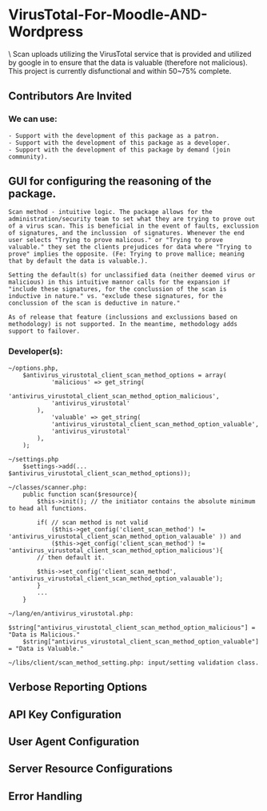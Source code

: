 # VirusTotal-For-Moodle-AND-Wordpress
\	Scan uploads utilizing the VirusTotal service that is provided and utilized by google in to ensure that the data is valuable (therefore not malicious). This project is currently disfunctional and within 50~75% complete.

## Contributors Are Invited ##
### We can use: ###
	- Support with the development of this package as a patron.
	- Support with the development of this package as a developer. 
	- Support with the development of this package by demand (join community). 

## GUI for configuring the reasoning of the package. ##

	Scan method - intuitive logic. The package allows for the administration/security team to set what they are trying to prove out of a virus scan. This is beneficial in the event of faults, exclussion of signatures, and the inclussion  of signatures. Whenever the end user selects "Trying to prove malicous." or "Trying to prove valuable." they set the clients prejudices for data where "Trying to prove" implies the opposite. (Fe: Trying to prove mallice; meaning that by default the data is valuable.).
	
	Setting the default(s) for unclassified data (neither deemed virus or malicious) in this intuitive mannor calls for the expansion if "include these signatures, for the conclussion of the scan is inductive in nature." vs. "exclude these signatures, for the conclussion of the scan is deductive in nature."
	
	As of release that feature (inclussions and exclussions based on methodology) is not supported. In the meantime, methodology adds support to failover.

### Developer(s): ###
	~/options.php, 
		$antivirus_virustotal_client_scan_method_options = array(
        		'malicious' => get_string(
				'antivirus_virustotal_client_scan_method_option_malicious', 
				'antivirus_virustotal'
			),
        		'valuable' => get_string(
				'antivirus_virustotal_client_scan_method_option_valuable', 
				'antivirus_virustotal'
			),
		);
		
	~/settings.php
		$settings->add(... $antivirus_virustotal_client_scan_method_options));
		
	~/classes/scanner.php: 
		public function scan($resource){
			$this->init(); // the initiator contains the absolute minimum to head all functions.
			
			if( // scan method is not valid
				($this->get_config('client_scan_method') != 'antivirus_virustotal_client_scan_method_option_valauable' )) and 
				($this->get_config('client_scan_method') != 'antivirus_virustotal_client_scan_method_option_malicious'){
			// then default it.
			
			$this->set_config('client_scan_method', 'antivirus_virustotal_client_scan_method_option_valauable');
			}
			...
		}
		
	~/lang/en/antivirus_virustotal.php:
		$string["antivirus_virustotal_client_scan_method_option_malicious"] = "Data is Malicious."
		$string["antivirus_virustotal_client_scan_method_option_valuable"] = "Data is Valuable."
		
	~/libs/client/scan_method_setting.php: input/setting validation class.
	
## Verbose Reporting Options
## API Key Configuration
## User Agent Configuration
## Server Resource Configurations
## Error Handling
